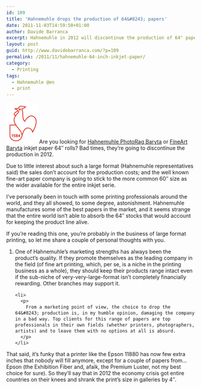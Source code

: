 ```yaml
---
id: 109
title: 'Hahnemuhle drops the production of 64&#8243; papers'
date: 2011-11-03T14:59:50+01:00
author: Davide Barranca
excerpt: Hahnemuhle in 2012 will discontinue the production of 64" papers in the Digital FineArt range.
layout: post
guid: http://www.davidebarranca.com/?p=109
permalink: /2011/11/hahnemuhle-64-inch-inkjet-paper/
category:
  - Printing
tags:
  - Hahnemuhle @en
  - print
---
```

<div class="pf-content">
  <p>
    <img class="alignleft size-full wp-image-113" style="border-style: initial; border-color: initial; border-width: 0px;" title="Hahnemuhle" src="/wp-content/uploads/2011/11/Cock.gif" alt="Hahnemuhle Fine Art papers" width="88" height="109" />Are you looking for <a title="Hahnemuhle PhotoRag Baryta paper" href="http://www.hahnemuehle.com/prod/us/461/592/photo-rag-baryta-315-gsm.html" target="_blank">Hahnemuhle PhotoRag Baryta</a> or <a title="Hahnemuhle FineArt Baryta paper" href="http://www.hahnemuehle.com/prod/us/461/603/fineart-baryta-325-gsm.html" target="_blank">FineArt Baryta</a> inkjet paper 64&#8243; rolls? Bad times, they&#8217;re going to discontinue the production in 2012.
  </p>

  <p>
    Due to little interest about such a large format (Hahnemuhle representatives said) the sales don&#8217;t account for the production costs; and the well known fine-art paper company is going to stick to the more common 60&#8243; size as the wider available for the entire inkjet serie.
  </p>

  <p>
    <!--more-->
  </p>

  <p>
    I&#8217;ve personally been in touch with some printing professionals around the world, and they all showed, to some degree, astonishment. Hahnemuhle manufactures some of the best papers in the market, and it seems strange that the entire world isn&#8217;t able to absorb the 64&#8243; stocks that would account for keeping the product line alive.
  </p>

  <p>
    If you&#8217;re reading this one, you&#8217;re probably in the business of large format printing, so let me share a couple of personal thoughts with you.
  </p>

  <ol>
    <li>
      <p>
        One of Hahnemuhle&#8217;s marketing strengths has always been the product&#8217;s quality. If they promote themselves as the leading company in the field (of fine art printing, which, per se, is a niche in the printing business as a whole), they should keep their products range intact even if the sub-niche of very-very-large-format isn&#8217;t completely financially rewarding. Other branches may support it.
      </p>
    </li>

    <li>
      <p>
        From a marketing point of view, the choice to drop the 64&#8243; production is, in my humble opinion, damaging the company in a bad way. Top clients for this range of papers are top professionals in their own fields (whether printers, photographers, artists) and to leave them with no options at all is absurd.
      </p>
    </li>
  </ol>

  <div>
    That said, it&#8217;s funky that a printer like the Epson 11880 has now few extra inches that nobody will fill anymore, except for a couple of papers from&#8230; Epson (the Exhibition Fiber and, afaik, the Premium Luster, not my best choice for sure). So they&#8217;ll say that in 2012 the economy crisis got entire countries on their knees and shrank the print&#8217;s size in galleries by 4&#8243;.
  </div>
</div>
